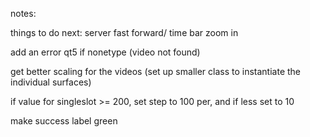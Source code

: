 notes:

things to do next:
server
fast forward/ time bar
zoom in

add an error qt5 if nonetype (video not found)

get better scaling for the videos (set up smaller class to instantiate the individual surfaces)

if value for singleslot >= 200, set step to 100 per, and if less set to 10

make success label green
